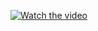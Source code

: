 [![Watch the video](https://raw.githubusercontent.com/username/repository/branch/path/to/thumbnail.jpg)]()


